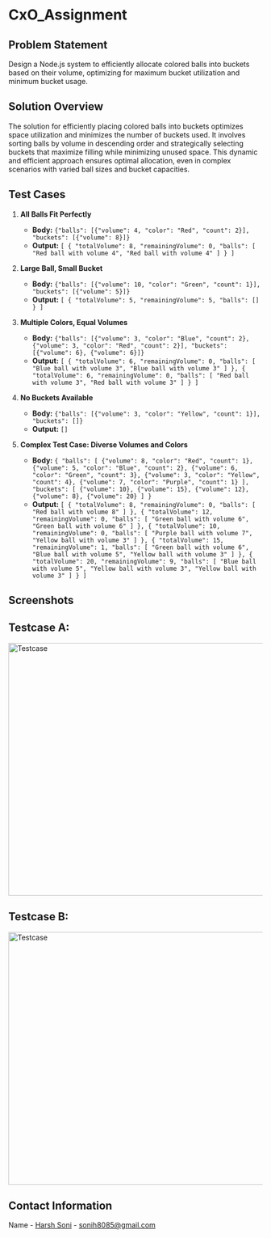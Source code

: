 # CxO_Assignment

## Problem Statement
Design a Node.js system to efficiently allocate colored balls into buckets based on their volume, optimizing for maximum bucket utilization and minimum bucket usage.

## Solution Overview
The solution for efficiently placing colored balls into buckets optimizes space utilization and minimizes the number of buckets used. It involves sorting balls by volume in descending order and strategically selecting buckets that maximize filling while minimizing unused space. This dynamic and efficient approach ensures optimal allocation, even in complex scenarios with varied ball sizes and bucket capacities.

## Test Cases
1. **All Balls Fit Perfectly**
   - **Body:** `{"balls": [{"volume": 4, "color": "Red", "count": 2}], "buckets": [{"volume": 8}]}`
   - **Output:** `[ { "totalVolume": 8, "remainingVolume": 0, "balls": [ "Red ball with volume 4", "Red ball with volume 4" ] } ]`
2. **Large Ball, Small Bucket**
   - **Body:** `{"balls": [{"volume": 10, "color": "Green", "count": 1}], "buckets": [{"volume": 5}]}`
   - **Output:** `[ { "totalVolume": 5, "remainingVolume": 5, "balls": [] } ]`
3. **Multiple Colors, Equal Volumes**
   - **Body:** `{"balls": [{"volume": 3, "color": "Blue", "count": 2}, {"volume": 3, "color": "Red", "count": 2}], "buckets": [{"volume": 6}, {"volume": 6}]}`
   - **Output:** `[ { "totalVolume": 6, "remainingVolume": 0, "balls": [ "Blue ball with volume 3", "Blue ball with volume 3" ] }, { "totalVolume": 6, "remainingVolume": 0, "balls": [ "Red ball with volume 3", "Red ball with volume 3" ] } ]`
4. **No Buckets Available**
   - **Body:** `{"balls": [{"volume": 3, "color": "Yellow", "count": 1}], "buckets": []}`
   - **Output:** `[]`

5. **Complex Test Case: Diverse Volumes and Colors**
   - **Body:** `{ "balls": [ {"volume": 8, "color": "Red", "count": 1}, {"volume": 5, "color": "Blue", "count": 2}, {"volume": 6, "color": "Green", "count": 3}, {"volume": 3, "color": "Yellow", "count": 4}, {"volume": 7, "color": "Purple", "count": 1} ], "buckets": [ {"volume": 10}, {"volume": 15}, {"volume": 12}, {"volume": 8}, {"volume": 20} ] }`
   - **Output:** `[ { "totalVolume": 8, "remainingVolume": 0, "balls": [ "Red ball with volume 8" ] }, { "totalVolume": 12, "remainingVolume": 0, "balls": [ "Green ball with volume 6", "Green ball with volume 6" ] }, { "totalVolume": 10, "remainingVolume": 0, "balls": [ "Purple ball with volume 7", "Yellow ball with volume 3" ] }, { "totalVolume": 15, "remainingVolume": 1, "balls": [ "Green ball with volume 6", "Blue ball with volume 5", "Yellow ball with volume 3" ] }, { "totalVolume": 20, "remainingVolume": 9, "balls": [ "Blue ball with volume 5", "Yellow ball with volume 3", "Yellow ball with volume 3" ] } ]`

## Screenshots
## Testcase A:
<img width="700" height="500" alt="Testcase" src="https://github.com/HarshHrs24/CxO--Assignment/assets/107180900/88a687d5-f3b7-4e83-a64f-0bcd87355c58">

## Testcase B:
<img width="700" height="500" alt="Testcase" src="https://github.com/HarshHrs24/CxO--Assignment/assets/107180900/a6f68a71-ae5e-4b94-b3e4-59abc6ca5293">


## Contact Information
Name - [Harsh Soni](sonih8085@gmail.com) - sonih8085@gmail.com
